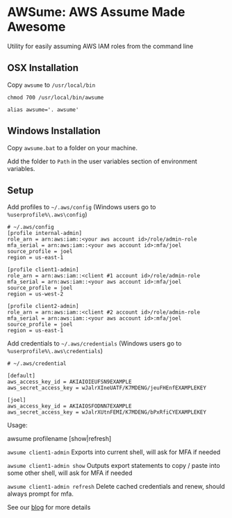 # AWSume: AWS Assume Made Awesome
Utility for easily assuming AWS IAM roles from the command line

## OSX Installation

Copy `awsume` to `/usr/local/bin`

`chmod 700 /usr/local/bin/awsume`

`alias awsume='. awsume'`

## Windows Installation

Copy `awsume.bat` to a folder on your machine.

Add the folder to `Path` in the user variables section of environment variables.

## Setup

Add profiles to `~/.aws/config` (Windows users go to `%userprofile%\.aws\config`)

```
# ~/.aws/config
[profile internal-admin]
role_arn = arn:aws:iam::<your aws account id>/role/admin-role
mfa_serial = arn:aws:iam::<your aws account id>:mfa/joel
source_profile = joel
region = us-east-1

[profile client1-admin]
role_arn = arn:aws:iam::<client #1 account id>/role/admin-role
mfa_serial = arn:aws:iam::<your aws account id>:mfa/joel
source_profile = joel
region = us-west-2

[profile client2-admin]
role_arn = arn:aws:iam::<client #2 account id>/role/admin-role
mfa_serial = arn:aws:iam::<your aws account id>:mfa/joel
source_profile = joel
region = us-east-1
```

Add credentials to `~/.aws/credentials` (Windows users go to `%userprofile%\.aws\credentials`)

```
# ~/.aws/credential

[default]
aws_access_key_id = AKIAIOIEUFSN9EXAMPLE
aws_secret_access_key = wJalrXIneUATF/K7MDENG/jeuFHEnfEXAMPLEKEY

[joel]
aws_access_key_id = AKIAIOSFODNN7EXAMPLE
aws_secret_access_key = wJalrXUtnFEMI/K7MDENG/bPxRfiCYEXAMPLEKEY
```

Usage: 

awsume profilename [show|refresh]

`awsume client1-admin` Exports into current shell, will ask for MFA if needed

`awsume client1-admin show` Outputs export statements to copy / paste into some other shell, will ask for MFA if needed

`awsume client1-admin refresh` Delete cached credentials and renew, should always prompt for mfa.

See our [blog](https://www.trek10.com/blog/awsume-aws-assume-made-awesome) for more details
